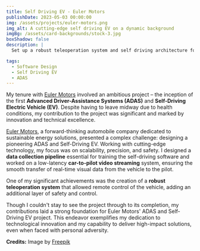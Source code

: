 ```yaml
---
title: Self Driving EV - Euler Motors
publishDate: 2023-05-03 00:00:00
img: /assets/projects/euler-motors.png
img_alt: A cutting-edge self driving EV on a dynamic background
imgBg: /assets/card-backgrounds/stock-3.jpg
boxShadow: false
description: |
  Set up a robust teleoperation system and self driving architecture for Euler Motors' self-driving EV.

tags:
  - Software Design
  - Self Driving EV
  - ADAS
---
```


My tenure with [Euler Motors](https://eulermotors.com) involved an ambitious project – the inception of the first **Advanced Driver-Assistance Systems (ADAS)** and **Self-Driving Electric Vehicle (EV)**. Despite having to leave midway due to health conditions, my contribution to the project was significant and marked by innovation and technical excellence.

[Euler Motors](https://eulermotors.com), a forward-thinking automobile company dedicated to sustainable energy solutions, presented a complex challenge: designing a pioneering ADAS and Self-Driving EV. Working with cutting-edge technology, my focus was on scalability, precision, and safety. I designed a **data collection pipeline** essential for training the self-driving software and worked on a low-latency **car-to-pilot video streaming** system, ensuring the smooth transfer of real-time visual data from the vehicle to the pilot. 

One of my significant achievements was the creation of a **robust teleoperation system** that allowed remote control of the vehicle, adding an additional layer of safety and control.

Though I couldn't stay to see the project through to its completion, my contributions laid a strong foundation for Euler Motors' ADAS and Self-Driving EV project. This endeavor exemplifies my dedication to technological innovation and my capability to deliver high-impact solutions, even when faced with personal adversity.

**Credits:** Image by <a href="https://www.freepik.com/free-vector/isometric-view-futuristic-autonomous-car_2729747.htm#query=self%20driving%20car&position=41&from_view=search&track=robertav1_2_sidr">Freepik</a>